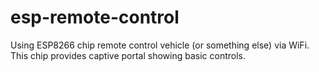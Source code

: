 # esp-remote-control
Using ESP8266 chip remote control vehicle (or something else) via WiFi. This chip provides captive portal showing basic controls.
